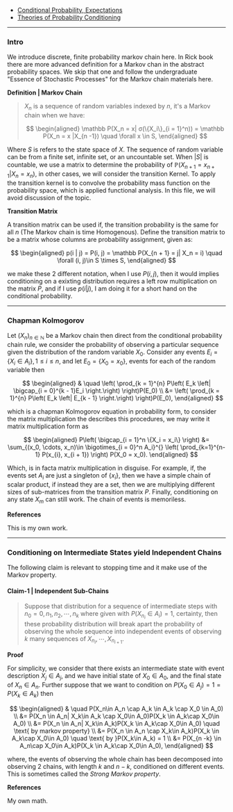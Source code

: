 - [Conditional Probability, Expectations](../MATH%20000%20Math%20Essential/Probability,%20Stats,%20Combinatorics,%20Information%20Theory/Conditional%20Probability,%20Expectations.md)
- [Theories of Probability Conditioning](../AMATH%20561%20Probability%20Theory/Probability%20Basics/Theories%20of%20Probability%20Conditioning.md)

---
### **Intro**

We introduce discrete, finite probability markov chain here. In Rick book there are more advanced definition for a Markov chan in the abstract probability spaces. We skip that one and follow the undergraduate "Essence of Stochastic Processes" for the Markov chain materials here. 

**Definition | Markov Chain**

> $X_n$ is a sequence of random variables indexed by $n$, it's a Markov chain when we have: 
> 
> $$
> \begin{aligned}
>     \mathbb P(X_n = x| σ(\{X_i\}_{i = 1}^n)) = \mathbb P(X_n = x |X_{n -1})
>     \quad \forall x \in S, 
> \end{aligned}
> $$
> 

Where $S$ is refers to the state space of $X$. The sequence of random variable can be from a finite set, infinite set, or an uncountable set. When $|S|$ is countable, we use a matrix to determine the probability of $\mathbb P(X_{n + 1} = x_{n + 1}| X_n = x_n)$, in other cases, we will consider the transition Kernel. To apply the transition kernel is to convolve the probability mass function on the probability space, which is applied functional analysis. In this file, we will avoid discussion of the topic. 

**Transition Matrix**

A transition matrix can be used if, the transition probability is the same for all $n$ (The Markov chain is time Homogenous). Define the transition matrix to be a matrix whose columns are probability assignment, given as: 

$$
\begin{aligned}
    p(i | j) = P(i, j) = \mathbb P(X_{n + 1} = j| X_n = i) \quad \forall (i, j)\in S \times S, 
\end{aligned}
$$

we make these 2 different notation, when I use $P(i, j)$, then it would implies conditioning on a exixting distribution requires a left row multiplication on the matrix $P$, and if I use $p(i |j)$, I am doing it for a short hand on the conditional probability. 


---
### **Chapman Kolmogorov**

Let $(X_n)_{n\in \mathbb N}$ be a Markov chain then direct from the conditional probability chain rule, we consider the probability of observing a particular sequence given the distribution of the random variable $X_0$. Consider any events $E_i = \{X_i \in A_i\}, 1 \le i \le n$, and let $E_0 = \{X_0 = x_0\}$, events for each of the random variable then 

$$
\begin{aligned}
    & \quad
    \left(
    \prod_{k = 1}^{n} 
    P\left(
        E_k \left| 
        \bigcap_{i = 0}^{k - 1}E_i
    \right.\right)
    \right)P(E_0) 
    \\
    &= \left(
        \prod_{k = 1}^{n} 
        P\left(
            E_k \left| 
            E_{k - 1}
        \right.\right)
    \right)P(E_0), 
\end{aligned}
$$

which is a chapman Kolmogorov equation in probability form, to consider the matrix multiplication the describes this procedures, we may write it matrix multiplication form as

$$
\begin{aligned}
    P\left(
        \bigcap_{i = 1}^n \{X_i = x_i\}
    \right) &= 
    \sum_{(x_0, \cdots, x_n)\in \bigotimes_{i = 0}^n A_i}^{}
    \left(
        \prod_{k=1}^{n-1} 
        P(x_{i}, x_{i + 1})
    \right)
    P(X_0 = x_0). 
\end{aligned}
$$

Which, is in facta matrix multiplication in disguise. For example, if, the events set $A_i$ are just a singleton of $\{x_i\}$, then we have a simple chain of scalar product, if instead they are a set, then we are multiplying different sizes of sub-matrices from the transition matrix $P$. Finally, conditioning on any state $X_m$ can still work. The chain of events is memoriless. 

 
**References**

This is my own work. 

---
### **Conditioning on Intermediate States yield Independent Chains**

The following claim is relevant to stopping time and it make use of the Markov property. 

#### **Claim-1 | Independent Sub-Chains**
> Suppose that distribution for a sequence of intermediate steps with $n_0 = 0, n_1, n_2, \cdots, n_k$ where given with $P(X_{n_i}\in A_i) = 1$, certainty, then these probability distribution will break apart the probability of observing the whole sequence into independent events of observing $k$ many sequences of $X_{n_i},\cdots, X_{n_{i + 1}}$. 

**Proof**

For simplicity, we consider that there exists an intermediate state with event description $X_j \in A_j$, and we have initial state of $X_0 \in A_0$, and the final state of $X_n \in A_n$. Further suppose that we want to condition on $P(X_0 \in A_j) = 1 = P(X_k\in A_k)$ then

$$
\begin{aligned}
    & \quad 
    P(X_n\in A_n \cap A_k \in A_k \cap X_0 \in A_0)
    \\
    &= 
    P(X_n \in A_n| X_k\in A_k \cap X_0\in A_0)P(X_k \in A_k\cap X_0\in A_0)
    \\
    &= P(X_n \in A_n| X_k\in A_k)P(X_k \in A_k\cap X_0\in A_0) \quad \text{ by markov property}
    \\
    &= P(X_n \in A_n \cap X_k\in A_k)P(X_k \in A_k\cap X_0\in A_0) \quad \text{ by }P(X_k\in A_k) = 1
    \\
    &= P(X_{n -k} \in A_n\cap X_0\in A_k)P(X_k \in A_k\cap X_0\in A_0), 
\end{aligned}
$$

where, the events of observing the whole chain has been decomposed into observing 2 chains, with length $k$ and $n - k$, conditioned on different events. This is sometimes called the *Strong Markov property*. 


**References**

My own math. 